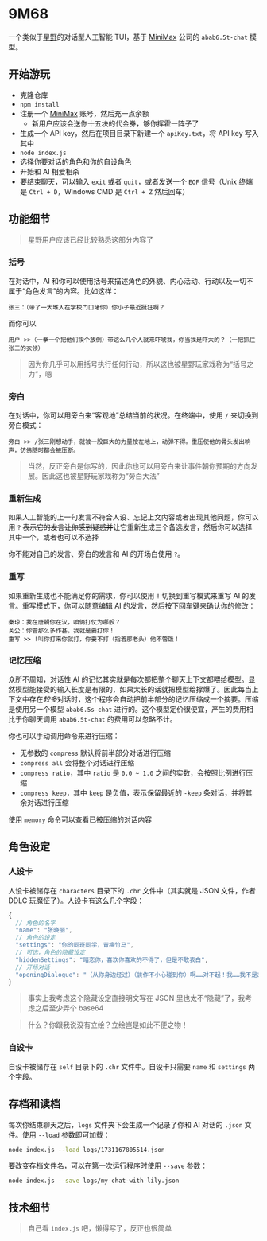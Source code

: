 # 9М68

一个类似于[星野](https://www.xingyeai.com)的对话型人工智能 TUI，基于 [MiniMax](https://www.minimaxi.com) 公司的 `abab6.5t-chat` 模型。

## 开始游玩

- 克隆仓库
- `npm install`
- 注册一个 [MiniMax](https://www.minimaxi.com) 账号，然后充一点余额
  - 新用户应该会送你十五块的代金券，够你挥霍一阵子了
- 生成一个 API key，然后在项目目录下新建一个 `apiKey.txt`，将 API key 写入其中
- `node index.js`
- 选择你要对话的角色和你的自设角色
- 开始和 AI 相爱相杀
- 要结束聊天，可以输入 `exit` 或者 `quit`，或者发送一个 `EOF` 信号（Unix 终端是 `Ctrl + D`，Windows CMD 是 `Ctrl + Z` 然后回车）

## 功能细节

> 星野用户应该已经比较熟悉这部分内容了

### 括号

在对话中，AI 和你可以使用括号来描述角色的外貌、内心活动、行动以及一切不属于“角色发言”的内容。比如这样：

```
张三：（带了一大堆人在学校门口堵你）你小子最近挺狂啊？
```

而你可以

```
用户 >>（一拳一个把他们挨个放倒）带这么几个人就来吓唬我，你当我是吓大的？（一把抓住张三的衣领）
```

> 因为你几乎可以用括号执行任何行动，所以这也被星野玩家戏称为“括号之力”，嗯

### 旁白

在对话中，你可以用旁白来“客观地”总结当前的状况。在终端中，使用 `/` 来切换到旁白模式：

```
旁白 >> /张三刚想动手，就被一股巨大的力量按在地上，动弹不得。重压使他的骨头发出响声，仿佛随时都会被压断。
```

> 当然，反正旁白是你写的，因此你也可以用旁白来让事件朝你预期的方向发展。因此这也被星野玩家戏称为“旁白大法”

### 重新生成

如果人工智能的上一句发言不符合人设、忘记上文内容或者出现其他问题，你可以用 `?` <del>表示它的发言让你感到疑惑并</del>让它重新生成三个备选发言，然后你可以选择其中一个，或者也可以不选择

你不能对自己的发言、旁白的发言和 AI 的开场白使用 `?`。

### 重写

如果重新生成也不能满足你的需求，你可以使用 `!` 切换到重写模式来重写 AI 的发言。重写模式下，你可以随意编辑 AI 的发言，然后按下回车键来确认你的修改：

```
秦琼：我在唐朝你在汉，咱俩打仗为哪般？
关公：你管那么多作甚，我就是要打你！
重写 >> !叫你打来你就打，你要不打（指着那老头）他不管饭！
```

### 记忆压缩

众所不周知，对话性 AI 的记忆其实就是每次都把整个聊天上下文都喂给模型。显然模型能接受的输入长度是有限的，如果太长的话就把模型给撑爆了。因此每当上下文中存在<i><span title="7000 个 token">较多</span></i>对话时，这个程序会自动把前半部分的记忆压缩成一个摘要。压缩是使用另一个模型 `abab6.5s-chat` 进行的。这个模型定价很便宜，产生的费用相比于你聊天调用 `abab6.5t-chat` 的费用可以忽略不计。

你也可以手动调用命令来进行压缩：

- 无参数的 `compress` 默认将前半部分对话进行压缩
- `compress all` 会将整个对话进行压缩
- `compress ratio`，其中 `ratio` 是 `0.0 ~ 1.0` 之间的实数，会按照比例进行压缩
- `compress keep`，其中 `keep` 是负值，表示保留最近的 `-keep` 条对话，并将其余对话进行压缩

使用 `memory` 命令可以查看已被压缩的对话内容

## 角色设定

### 人设卡

人设卡被储存在 `characters` 目录下的 `.chr` 文件中（其实就是 JSON 文件，作者 DDLC 玩魔怔了）。人设卡有这么几个字段：

```javascript
{
  // 角色的名字
  "name": "张晓丽",
  // 角色的设定
  "settings": "你的同班同学，青梅竹马",
  // 可选，角色的隐藏设定
  "hiddenSettings": "暗恋你，喜欢你喜欢的不得了，但是不敢表白",
  // 开场对话
  "openingDialogue": "（从你身边经过）（装作不小心碰到你）啊……对不起！我……我不是故意的"
}
```

> 事实上我考虑这个隐藏设定直接明文写在 JSON 里也太不“隐藏”了，我考虑之后至少弄个 base64

> 什么？你跟我说没有立绘？立绘岂是如此不便之物！

### 自设卡

自设卡被储存在 `self` 目录下的 `.chr` 文件中。自设卡只需要 `name` 和 `settings` 两个字段。

## 存档和读档

每次你结束聊天之后，`logs` 文件夹下会生成一个记录了你和 AI 对话的 `.json` 文件。使用 `--load` 参数即可加载：

```bash
node index.js --load logs/1731167805514.json
```

要改变存档文件名，可以在第一次运行程序时使用 `--save` 参数：

```bash
node index.js --save logs/my-chat-with-lily.json
```

## 技术细节

> 自己看 `index.js` 吧，懒得写了，反正也很简单

